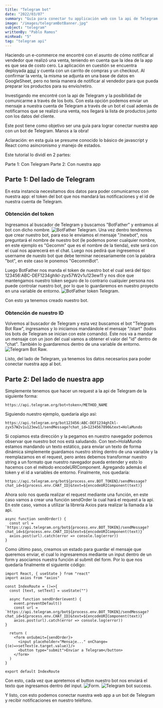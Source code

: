 ```yaml
---
title: "Telegram bot"
date: "2022/03/07"
summary: "Guía para conectar tu applicación web con la api de Telegram para recibir notificaciones de forma automática en tu smartphone a través de un bot."
image: "/images/telegramBotBanner.jpg"
subject: "telegram"
writtenBy: "Pablo Ramos"
minRead: "5"
tag: "telegram api"
---
```


Haciendo un e-commerce me encontré con el asunto de cómo notificar al vendedor que realizó una venta, teniendo en cuenta que la idea de la app es que sea de costo cero. La aplicación en cuestión se encuentra deployada [aquí](https://ecommerce-pablo.vercel.app/) y cuenta con un carrito de compras y un checkout.
Al confirmar la venta, la misma se adjunta en una base de datos en GoogleSheet, pero no tenía manera de notificar al vendedor para que pueda preparar los productos para su envío/retiro.


Investigando me encontré con la api de Telegram y la posibilidad de comunicarme a través de los bots.
Con esta opción podemos enviar un mensaje a nuestra cuenta de Telegram a través de un bot el cual además de notificarnos que se realizó una venta, nos llegará la lista de productos junto con los datos del cliente.


Este post tiene como objetivo ser una guía para lograr conectar nuestra app con un bot de Telegram.
Manos a la obra!


Aclaración: en esta guía se presume conocido lo básico de javascript y React como asincronismo y manejo de estados.


Este tutorial lo dividí en 2 partes:


Parte 1: Con Telegram
Parte 2: Con nuestra app


## Parte 1: Del lado de Telegram
En esta instancia necesitamos dos datos para poder comunicarnos con nuestra app: el token del bot que nos mandará las notificaciones y el id de nuestra cuenta de Telegram.


### Obtención del token ###

Ingresamos al buscador de Telegram y buscamos "BotFather" y entramos al bot con dicho nombre. 
![BotFather Telegram.](/images/botFather.jpg "BotFather")
Una vez dentro tendremos que crear nuestro bot, para eso le enviamos el mensaje "/newbot", nos preguntará el nombre de nuestro bot (le podemos poner cualquier nombre, en este ejemplo es "Gecomm" que es el nombre de la tienda), este será con el cual nos aparecerá en el chat.
Luego nos pedirá que ingresemos el username de nuesto bot que debe terminar necesariamente con la palabra "bot", en este caso le ponemos "GecommBot".


Luego BotFather nos manda el token de nuestro bot el cual será del tipo: <span>123456:ABC-DEF1234ghIkl-zyx57W2v1u123ew11</span> y nos dice que mantengamos nuestro token seguro de lo contrario cualquier persona nos puede controlar nuestro bot, por lo que lo guardaremos en nuestro proyecto en una variable de entorno.
![BotFather token Telegram.](/images/botFatherToken.jpg "BotFather token")


Con esto ya tenemos creado nuestro bot.

### Obtención de nuestro ID
Volvemos al buscador de Telegram y esta vez buscamos el bot "Telegram Bot Raw", ingresamos y lo iniciamos mandándole el mensaje "/start" (todos los bots de Telegram se inician con este comando). Éste nos va a mandar un mensaje con un json del cual vamos a obtener el valor del "id" dentro de "chat". También lo guardaremos dentro de una variable de entorno.
![Telegram Bot Raw.](/images/botRaw.jpg "Telegram Bot Raw")


Listo, del lado de Telegram, ya tenemos los datos necesarios para poder conectar nuestra app al bot.

## Parte 2: Del lado de nuestra app
Simplemente tenemos que hacer un request a la api de Telegram de la siguiente forma: 
```
https://api.telegram.org/bot<token>/METHOD_NAME
```
Siguiendo nuestro ejemplo, quedaría algo así: 
```
https://api.telegram.org/bot123456:ABC-DEF1234ghIkl-zyx57W2v1u123ew11/sendMessage?chat_id=1234567890&text=HolaMundo
```
Si copiamos esta dirección y la pegamos en nuestro navegador podemos observar que nuestro bot nos está saludando.
Con <span>text=HolaMundo</span> estamos mandando un texto estático, para enviar un texto de forma dinámica simplemente guardamos nuestro string dentro de una variable y la reemplazamos en el request, pero antes debemos transformar nuestro string a un formato que nuestro navegador pueda entender y esto lo hacemos con el método <span>encodeURIComponent</span>. Agregando además el token y el id a variables de entorno. Finalmente, nos quedaría:
```
https://api.telegram.org/bot${process.env.BOT_TOKEN}/sendMessage?chat_id=${process.env.CHAT_ID}&text=${encodeURIComponent(text)}
```

Ahora solo nos queda realizar el request mediante una función, en este caso vamos a crear una función sendOrder la cual hará el request a la api. En este caso, vamos a utilizar la librería Axios para realizar la llamada a la api.

```
async function sendOrder() {
  const url = `https://api.telegram.org/bot${process.env.BOT_TOKEN}/sendMessage?chat_id=${process.env.CHAT_ID}&text=${encodeURIComponent(text)}`
  axios.post(url).catch(error => console.log(error))
}
```

Como último paso, creamos un estado para guardar el mensaje que queremos enviar, el cual lo ingresaremos mediante un input dentro de un form y asociamos nuestra función al submit del form. Por lo que nos quedaría finalmente el siguiente código:


```
import React, { useState } from "react"
import axios from "axios"

const IndexRoute = ()=>{
  const [text, setText] = useState("")

  async function sendOrder(event) {
    event.preventDefault()
    const url = `https://api.telegram.org/bot${process.env.BOT_TOKEN}/sendMessage?chat_id=${process.env.CHAT_ID}&text=${encodeURIComponent(text)}`
    axios.post(url).catch(error => console.log(error))
}

  return (
    <form onSubmit={sendOrder}>
      <input placeholder="Mensaje..." onChange={(e)=>setText(e.target.value)}/>
      <button type="submit">Enviar a Telegram</button>
    </form>
  )
}

export default IndexRoute

```

Con esto, cada vez que apretemos el button nuestro bot nos enviará el texto que ingresamos dentro del input.
![Form.](/images/botConnected.jpg "Form")
![Telegram bot success.](/images/botSuccess.jpg "Telegram bot success")

Y listo, con esto podemos conectar nuestra web app a un bot de Telegram y recibir notificaciones en nuestro teléfono.